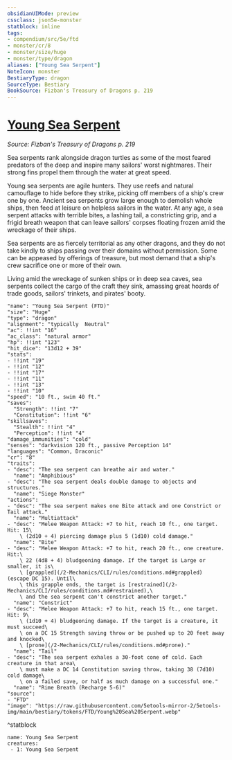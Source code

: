 ```yaml
---
obsidianUIMode: preview
cssclass: json5e-monster
statblock: inline
tags:
- compendium/src/5e/ftd
- monster/cr/8
- monster/size/huge
- monster/type/dragon
aliases: ["Young Sea Serpent"]
NoteIcon: monster
BestiaryType: dragon
SourceType: Bestiary
BookSource: Fizban's Treasury of Dragons p. 219
---
```

# [Young Sea Serpent](2-Mechanics/CLI/bestiary/dragon/young-sea-serpent-ftd.md)
*Source: Fizban's Treasury of Dragons p. 219*  

Sea serpents rank alongside dragon turtles as some of the most feared predators of the deep and inspire many sailors' worst nightmares. Their strong fins propel them through the water at great speed.

Young sea serpents are agile hunters. They use reefs and natural camouflage to hide before they strike, picking off members of a ship's crew one by one. Ancient sea serpents grow large enough to demolish whole ships, then feed at leisure on helpless sailors in the water. At any age, a sea serpent attacks with terrible bites, a lashing tail, a constricting grip, and a frigid breath weapon that can leave sailors' corpses floating frozen amid the wreckage of their ships.

Sea serpents are as fiercely territorial as any other dragons, and they do not take kindly to ships passing over their domains without permission. Some can be appeased by offerings of treasure, but most demand that a ship's crew sacrifice one or more of their own.

Living amid the wreckage of sunken ships or in deep sea caves, sea serpents collect the cargo of the craft they sink, amassing great hoards of trade goods, sailors' trinkets, and pirates' booty.

```statblock
"name": "Young Sea Serpent (FTD)"
"size": "Huge"
"type": "dragon"
"alignment": "typically  Neutral"
"ac": !!int "16"
"ac_class": "natural armor"
"hp": !!int "123"
"hit_dice": "13d12 + 39"
"stats":
- !!int "19"
- !!int "12"
- !!int "17"
- !!int "11"
- !!int "13"
- !!int "10"
"speed": "10 ft., swim 40 ft."
"saves":
  "Strength": !!int "7"
  "Constitution": !!int "6"
"skillsaves":
  "Stealth": !!int "4"
  "Perception": !!int "4"
"damage_immunities": "cold"
"senses": "darkvision 120 ft., passive Perception 14"
"languages": "Common, Draconic"
"cr": "8"
"traits":
- "desc": "The sea serpent can breathe air and water."
  "name": "Amphibious"
- "desc": "The sea serpent deals double damage to objects and structures."
  "name": "Siege Monster"
"actions":
- "desc": "The sea serpent makes one Bite attack and one Constrict or Tail attack."
  "name": "Multiattack"
- "desc": "Melee Weapon Attack: +7 to hit, reach 10 ft., one target. Hit: 15\
    \ (2d10 + 4) piercing damage plus 5 (1d10) cold damage."
  "name": "Bite"
- "desc": "Melee Weapon Attack: +7 to hit, reach 20 ft., one creature. Hit:\
    \ 22 (4d8 + 4) bludgeoning damage. If the target is Large or smaller, it is\
    \ [grappled](/2-Mechanics/CLI/rules/conditions.md#grappled) (escape DC 15). Until\
    \ this grapple ends, the target is [restrained](/2-Mechanics/CLI/rules/conditions.md#restrained),\
    \ and the sea serpent can't constrict another target."
  "name": "Constrict"
- "desc": "Melee Weapon Attack: +7 to hit, reach 15 ft., one target. Hit: 9\
    \ (1d10 + 4) bludgeoning damage. If the target is a creature, it must succeed\
    \ on a DC 15 Strength saving throw or be pushed up to 20 feet away and knocked\
    \ [prone](/2-Mechanics/CLI/rules/conditions.md#prone)."
  "name": "Tail"
- "desc": "The sea serpent exhales a 30-foot cone of cold. Each creature in that area\
    \ must make a DC 14 Constitution saving throw, taking 38 (7d10) cold damage\
    \ on a failed save, or half as much damage on a successful one."
  "name": "Rime Breath (Recharge 5-6)"
"source":
- "FTD"
"image": "https://raw.githubusercontent.com/5etools-mirror-2/5etools-img/main/bestiary/tokens/FTD/Young%20Sea%20Serpent.webp"
```
^statblock

```encounter-table
name: Young Sea Serpent
creatures:
 - 1: Young Sea Serpent
```